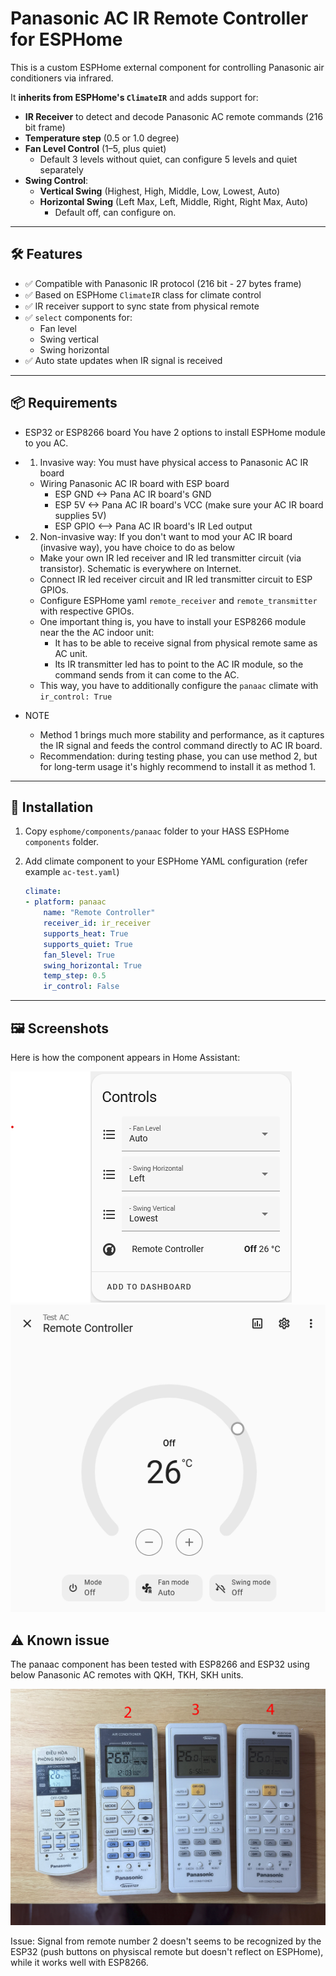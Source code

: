 # Panasonic AC IR Remote Controller for ESPHome

This is a custom ESPHome external component for controlling Panasonic air conditioners via infrared.

It **inherits from ESPHome's `ClimateIR`** and adds support for:
- **IR Receiver** to detect and decode Panasonic AC remote commands (216 bit frame)
- **Temperature step** (0.5 or 1.0 degree)
- **Fan Level Control** (1–5, plus quiet)
    - Default 3 levels without quiet, can configure 5 levels and quiet separately
- **Swing Control**:
  - **Vertical Swing** (Highest, High, Middle, Low, Lowest, Auto)
  - **Horizontal Swing** (Left Max, Left, Middle, Right, Right Max, Auto)
    - Default off, can configure on.

---

## 🛠 Features

- ✅ Compatible with Panasonic IR protocol (216 bit - 27 bytes frame)
- ✅ Based on ESPHome `ClimateIR` class for climate control
- ✅ IR receiver support to sync state from physical remote
- ✅ `select` components for:
  - Fan level 
  - Swing vertical
  - Swing horizontal
- ✅ Auto state updates when IR signal is received

---

## 📦 Requirements

- ESP32 or ESP8266 board
You have 2 options to install ESPHome module to you AC.

- 1. Invasive way: You must have physical access to Panasonic AC IR board
    - Wiring Panasonic AC IR board with ESP board
        - ESP GND <-> Pana AC IR board's GND
        - ESP 5V <-> Pana AC IR board's VCC (make sure your AC IR board supplies 5V)
        - ESP GPIO <--> Pana AC IR board's IR Led output
- 2. Non-invasive way: If you don't want to mod your AC IR board (invasive way), you have choice to do as below
    - Make your own IR led receiver and IR led transmitter circuit (via transistor). Schematic is everywhere on Internet.
    - Connect IR led receiver circuit and IR led transmitter circuit to ESP GPIOs.
    - Configure ESPHome yaml `remote_receiver` and `remote_transmitter` with respective GPIOs.
    - One important thing is, you have to install your ESP8266 module near the the AC indoor unit:
        - It has to be able to receive signal from physical remote same as AC unit.
        - Its IR transmitter led has to point to the AC IR module, so the command sends from it can come to the AC.
    - This way, you have to additionally configure the `panaac` climate with `ir_control: True`
- NOTE
    - Method 1 brings much more stability and performance, as it captures the IR signal and feeds the control command directly to AC IR board.
    - Recommendation: during testing phase, you can use method 2, but for long-term usage it's highly recommend to install it as method 1.


---

## 📂 Installation

1. Copy `esphome/components/panaac` folder to your HASS ESPHome `components` folder.
2. Add climate component to your ESPHome YAML configuration (refer example `ac-test.yaml`)

    ```yaml
    climate:
    - platform: panaac
        name: "Remote Controller"
        receiver_id: ir_receiver
        supports_heat: True
        supports_quiet: True
        fan_5level: True
        swing_horizontal: True
        temp_step: 0.5
        ir_control: False
    ```

---

## 🖼️ Screenshots

Here is how the component appears in Home Assistant:

![Panasonic AC in Home Assistant](assets/screenshot_panaac.png)
![Panasonic AC Climate control in Home Assistant](assets/screenshot_panaac_climate.png)

## ⚠️ Known issue

The panaac component has been tested with ESP8266 and ESP32 using below Panasonic AC remotes with QKH, TKH, SKH units.

![Panasonic tested remotes](assets/panaac_remotes.png)

Issue: Signal from remote number 2 doesn't seems to be recognized by the ESP32 (push buttons on physiscal remote but doesn't reflect on ESPHome), while it works well with ESP8266.

